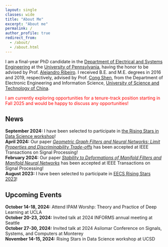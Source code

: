 ```yaml
---
layout: single
classes: wide
title: "About Me"
excerpt: "About me"
permalink: /
author_profile: true
redirect_from: 
  - /about/
  - /about.html
---
```



I am a final-year PhD candidate in the [Department of Electrical and Systems Engineering](https://www.ese.upenn.edu/) at the [University of Pennsylvania](https://www.upenn.edu/), having the honor to be advised by Prof. [Alejandro Ribeiro](https://alelab.seas.upenn.edu/alejandro-ribeiro/). I received B.E. and M.E. degrees in 2016 and 2019, respectively, advised by Prof. [Cong Shen](https://engineering.virginia.edu/faculty/cong-shen), from the Department of Electronic Engineering and Information Science, [University of Science and Technology of China](https://en.ustc.edu.cn/).

<span style="color:red">I am currently exploring opportunities for a tenure-track position starting in Fall 2025 and would be happy to discuss any opportunities!</span>


## News

<b>September 2024:</b> I have been selected to participate in [the Rising Stars in Data Science workshop](https://datascience.ucsd.edu/rising-stars-in-data-science/)!<br>
<b>April 2024:</b> Our paper [*Geometric Graph Filters and Neural Networks: Limit Properties and Discriminability Trade-offs*](https://arxiv.org/abs/2305.18467) has been accepted at IEEE Transactions on Signal Processing!<br>
<b>February 2024:</b> Our paper [*Stability to Deformations of Manifold Filters and Manifold Neural Networks*](https://arxiv.org/abs/2106.03725) has been accepted at IEEE Transactions on Signal Processing!<br>
<b>August 2023:</b> I have been selected to participate in [EECS Rising Stars 2023](https://eecsrisingstars2023.cc.gatech.edu/)!<br>


## Upcoming Events

<b>October 14-18, 2024:</b> Attend IPAM Worshp: Theory and Practice of Deep Learning at UCLA<br>
<b>October 20-23, 2024:</b> Invited talk at 2024 INFORMS annual meeting at Seattle<br>
<b>October 27-30, 2024:</b> Invited talk at 2024 Asilomar Conference on Signals, Systems, and Computers at Monterey<br>
<b>November 14-15, 2024:</b> Rising Stars in Data Science workshop at UCSD<br>